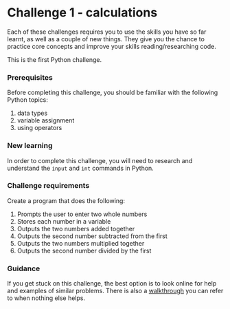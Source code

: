 # Challenge 1 - calculations

Each of these challenges requires you to use the skills you have so far learnt, as well as a couple of new things. They give you the chance to practice core concepts and improve your skills reading/researching code.

This is the first Python challenge.

### Prerequisites

Before completing this challenge, you should be familiar with the following Python topics:

1. data types
2. variable assignment
3. using operators

### New learning

In order to complete this challenge, you will need to research and understand the `input` and `int` commands in Python.

### Challenge requirements

Create a program that does the following:

1. Prompts the user to enter two whole numbers
2. Stores each number in a variable
3. Outputs the two numbers added together
4. Outputs the second number subtracted from the first
5. Outputs the two numbers multiplied together
6. Outputs the second number divided by the first

### Guidance

If you get stuck on this challenge, the best option is to look online for help and examples of similar problems. There is also a [walkthrough](../walkthroughs/1.md) you can refer to when nothing else helps.
